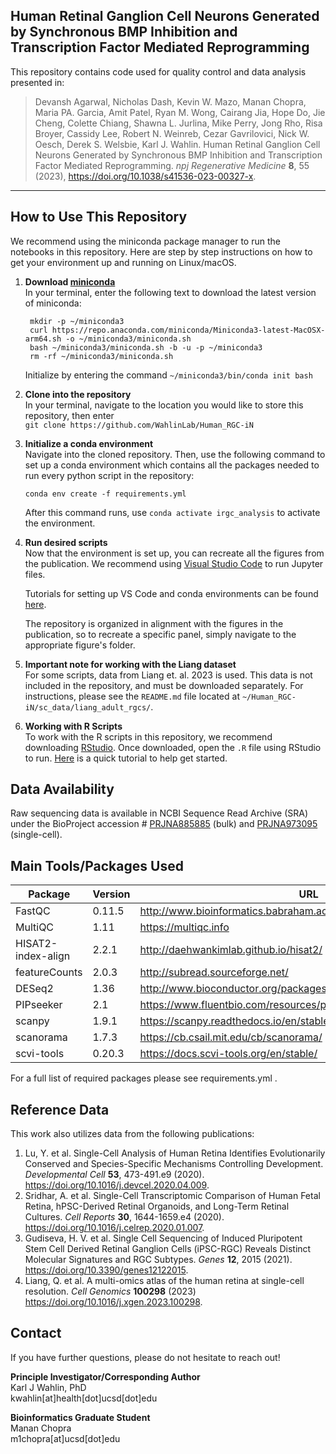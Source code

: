 ## Human Retinal Ganglion Cell Neurons Generated by Synchronous BMP Inhibition and Transcription Factor Mediated Reprogramming

This repository contains code used for quality control and data analysis presented in: 

> Devansh Agarwal, Nicholas Dash, Kevin W. Mazo, Manan Chopra, Maria PA. Garcia, Amit Patel, Ryan M. Wong,
Cairang Jia, Hope Do, Jie Cheng, Colette Chiang, Shawna L. Jurlina, Mike Perry, Jong Rho, Risa Broyer, Cassidy
Lee, Robert N. Weinreb, Cezar Gavrilovici, Nick W. Oesch, Derek S. Welsbie, Karl J. Wahlin. Human Retinal Ganglion Cell Neurons Generated by Synchronous BMP Inhibition and Transcription Factor Mediated Reprogramming. *npj Regenerative Medicine* **8**, 55 (2023), https://doi.org/10.1038/s41536-023-00327-x.

----
## How to Use This Repository

We recommend using the miniconda package manager to run the notebooks in this repository. Here are step by step instructions on how to get your environment up and running on Linux/macOS. 

1. **Download [miniconda](https://docs.conda.io/projects/miniconda/en/latest/index.html#quick-command-line-install)**  
     In your terminal, enter the following text to download the latest version of miniconda:
   
        mkdir -p ~/miniconda3
        curl https://repo.anaconda.com/miniconda/Miniconda3-latest-MacOSX-arm64.sh -o ~/miniconda3/miniconda.sh
        bash ~/miniconda3/miniconda.sh -b -u -p ~/miniconda3
        rm -rf ~/miniconda3/miniconda.sh

   Initialize by entering the command ``~/miniconda3/bin/conda init bash``

2. **Clone into the repository**    
     In your terminal, navigate to the location you would like to store this repository, then enter  
   ``git clone https://github.com/WahlinLab/Human_RGC-iN``

3. **Initialize a conda environment**  
   Navigate into the cloned repository. Then, use the following command to set up a conda environment which contains all the packages needed to run every python script in the   repository:
   
   ``conda env create -f requirements.yml``
   
   After this command runs, use ``conda activate irgc_analysis`` to activate the environment.

5. **Run desired scripts**  
     Now that the environment is set up, you can recreate all the figures from the publication. We recommend using [Visual Studio Code](https://code.visualstudio.com) to run Jupyter files.
   
   Tutorials for setting up VS Code and conda environments can be found [here](https://code.visualstudio.com/docs/python/environments).
   
   The repository is organized in alignment with the figures in the publication, so to recreate a specific panel, simply navigate to the appropriate figure's folder.

6. **Important note for working with the Liang dataset**  
     For some scripts, data from Liang et. al. 2023 is used. This data is not included in the repository, and must be downloaded separately. For instructions, please see the ``README.md`` file located at ``~/Human_RGC-iN/sc_data/liang_adult_rgcs/``.

7. **Working with R Scripts**  
     To work with the R scripts in this repository, we recommend downloading [RStudio](https://posit.co/download/rstudio-desktop/). Once downloaded, open the ``.R`` file using RStudio to run. [Here](https://www.geeksforgeeks.org/creation-and-execution-of-r-file-in-r-studio/) is a quick tutorial to help get started. 

   

## Data Availability

Raw sequencing data is available in NCBI Sequence Read Archive (SRA) under the BioProject accession # [PRJNA885885](https://www.ncbi.nlm.nih.gov/bioproject/PRJNA885885) (bulk) and [PRJNA973095](https://www.ncbi.nlm.nih.gov/bioproject/PRJNA973095) (single-cell).

## Main Tools/Packages Used

| Package | Version | URL | 
| --- | --- | --- |
| FastQC | 0.11.5 | http://www.bioinformatics.babraham.ac.uk/projects/fastqc/ |
| MultiQC | 1.11 | https://multiqc.info|
| HISAT2-index-align | 2.2.1 | http://daehwankimlab.github.io/hisat2/ |
| featureCounts | 2.0.3 | http://subread.sourceforge.net/ |
| DESeq2 | 1.36 | http://www.bioconductor.org/packages/release/bioc/html/DESeq2.html |
| PIPseeker | 2.1 | https://www.fluentbio.com/resources/pipseeker-downloads/ |
| scanpy | 1.9.1 | https://scanpy.readthedocs.io/en/stable/ |
| scanorama | 1.7.3 | https://cb.csail.mit.edu/cb/scanorama/ |
| scvi-tools | 0.20.3 | https://docs.scvi-tools.org/en/stable/ |

For a full list of required packages please see requirements.yml . 

## Reference Data

This work also utilizes data from the following publications:

1. Lu, Y. et al. Single-Cell Analysis of Human Retina Identifies Evolutionarily Conserved and Species-Specific Mechanisms Controlling Development. *Developmental Cell* **53**, 473-491.e9 (2020). https://doi.org/10.1016/j.devcel.2020.04.009.
2. Sridhar, A. et al. Single-Cell Transcriptomic Comparison of Human Fetal Retina, hPSC-Derived Retinal Organoids, and Long-Term Retinal Cultures. *Cell Reports* **30**, 1644-1659.e4 (2020). https://doi.org/10.1016/j.celrep.2020.01.007.
3. Gudiseva, H. V. et al. Single Cell Sequencing of Induced Pluripotent Stem Cell Derived Retinal Ganglion Cells (iPSC-RGC) Reveals Distinct Molecular Signatures and RGC Subtypes. *Genes* **12**, 2015 (2021). https://doi.org/10.3390/genes12122015.
4. Liang, Q. et al. A multi-omics atlas of the human retina at single-cell resolution. *Cell Genomics* **100298** (2023) https://doi.org/10.1016/j.xgen.2023.100298.

## Contact

If you have further questions, please do not hesitate to reach out!  

**Principle Investigator/Corresponding Author**  
Karl J Wahlin, PhD  
kwahlin[at]health[dot]ucsd[dot]edu  

**Bioinformatics Graduate Student**  
Manan Chopra  
m1chopra[at]ucsd[dot]edu
